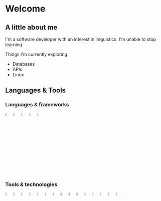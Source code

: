 # Welcome

## A little about me

I'm a software developer with an interest in linguistics. I'm unable to stop learning.

Things I'm currently exploring:
* Databases
* APIs
* Linux

## Languages & Tools
<div><h3>Languages & frameworks</h3><a href="https://dev.java/"><picture><source media="(prefers-color-scheme: dark)" srcset="https://github.com/mtsluis/mtsluis/assets/151209805/01df98ff-1ba0-471e-8217-3b2ff0b9d506" width="5%"><source media="(prefers-color-scheme: light)" srcset="https://github.com/mtsluis/mtsluis/assets/151209805/564c808c-e188-4e27-848e-a4cdf938407a" width="5%"><img alt="Java" src=""></picture><a href="https://www.python.org/"><img src="https://github.com/mtsluis/mtsluis/assets/151209805/9faf0ff8-f56f-482d-a57b-6c52c8506925" alt="Python" width="5%"></a><a href="https://developer.mozilla.org/en-US/docs/Web/javascript/"><img src="https://github.com/mtsluis/mtsluis/assets/151209805/6be17d6b-db25-4cd1-a02a-fa4593f00af1" alt="Javascript" width="5%"></a><a href="https://spring.io/projects/spring-boot/"><img src="https://github.com/mtsluis/mtsluis/assets/151209805/1a7459e8-6d74-4128-b6d7-ea7c4f8c3cda" alt="Spring Boot" width="5%"></a><a href="https://react.dev/"><img src="https://github.com/mtsluis/mtsluis/assets/151209805/dddec80b-48d1-468a-8b2c-36556d233112" alt="React" width="5%"></a><h3>Tools & technologies</h3></a><a href="https://www.linux.org/"><picture><source media="(prefers-color-scheme: dark)" srcset="https://github.com/mtsluis/mtsluis/assets/151209805/6dfe2e07-cc54-45c9-9fc2-f16b06218ea3" width="5%"><source media="(prefers-color-scheme: light)" srcset="https://github.com/mtsluis/mtsluis/assets/151209805/84c96bce-1bf2-4aac-9581-5a3fdd4a0ae9" width="5%"><img alt="Linux" src=""></picture></a><a href="https://developer.mozilla.org/en-US/docs/Web/HTML/"><img src="https://github.com/mtsluis/mtsluis/assets/151209805/c8d99404-755f-4ee9-bf0b-648dd3f6d04a" alt="HTML logo" width="5%"></a><a href="https://developer.mozilla.org/en-US/docs/Web/CSS/"><img src="https://github.com/mtsluis/mtsluis/assets/151209805/54ca2a90-e7c8-4747-8718-dad4f6151b37" alt="CSS logo" width="5%"></a><a href="https://git-scm.com/"><img src="https://github.com/mtsluis/mtsluis/assets/151209805/29d32f0f-b24b-49ae-b903-08c28d08a18a" alt="Git logo" width="5%"></a><a href="https://github.com/"><picture><source media="(prefers-color-scheme: dark)" srcset="https://github.com/mtsluis/mtsluis/assets/151209805/dd5c2da5-769f-4b26-bcc7-831c89ebfaae" width="5%"><source media="(prefers-color-scheme: light)" srcset="https://github.com/mtsluis/mtsluis/assets/151209805/3d9043e3-9f5c-4973-b8af-27ede923dba1" width="5%"><img alt="Github" src=""></picture></a><a href="https://nodejs.org/"><img src="https://github.com/mtsluis/mtsluis/assets/151209805/eb37c723-3f6b-49e9-b3fb-dabd2d377bef" alt="NodeJs" width="5%"></a><a href="https://www.postgresql.org/"><img src="https://github.com/mtsluis/mtsluis/assets/151209805/83b1a0f1-52c8-45d4-978e-58919e1f596d" alt="Postgres" width="5%"></a><a href="https://www.mysql.com/"><img src="https://github.com/mtsluis/mtsluis/assets/151209805/6bc07a62-8dae-49e9-aa26-fc5d067cb2b5" alt="MySQL" width="5%"></a><a href="https://www.docker.com/"><img src="https://github.com/mtsluis/mtsluis/assets/151209805/bbdc653f-1ae8-44a3-8451-c132e72ff46f" alt="Docker" width="5%"></a><a href="https://maven.apache.org/"><img src="https://github.com/mtsluis/mtsluis/assets/151209805/ade27500-4759-4e6c-9067-04b3e9a7d9a5" width="5%"></a><a href="https://dbeaver.io/"><picture><source media="(prefers-color-scheme: dark)" srcset="https://github.com/mtsluis/mtsluis/assets/151209805/43e83a36-46e3-4271-ab37-6b38a3d5f44e" width="5%"><source media="(prefers-color-scheme: light)" srcset="https://github.com/mtsluis/mtsluis/assets/151209805/36beeefc-597f-4e7e-988b-7c342ea970a8" width="5%"><img alt="DBeaver" src=""></picture></a><a href="https://www.jetbrains.com/idea/"><picture><source media="(prefers-color-scheme: dark)" srcset="https://github.com/mtsluis/mtsluis/assets/151209805/a11e61f4-7a6d-4059-872c-f457f3c844de" width="5%"><source media="(prefers-color-scheme: light)" srcset="https://github.com/mtsluis/mtsluis/assets/151209805/135449ac-dbbb-4e32-8f14-ef61ce059b9c" width="5%"><img alt="Intellij" src=""></picture></a><a href="https://code.visualstudio.com/"><img src="https://github.com/mtsluis/mtsluis/assets/151209805/3e90aa73-d853-4498-85a4-3dbc5337ce34" alt="VSCode" width="5%"></a><a href="https://vitejs.dev/"><img src="https://github.com/mtsluis/mtsluis/assets/151209805/813479b4-fd16-4a0f-a11e-b143bd5af5a3" alt="Vite" width="5%"></a><a href="https://www.figma.com/"><img src="https://github.com/mtsluis/mtsluis/assets/151209805/4f860fd0-e82a-4db8-9b8f-c5609a7b05a9" alt="Figma" width="5%"></a></div>
